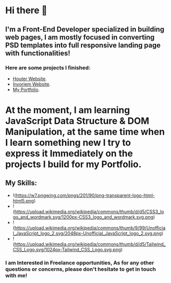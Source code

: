 # Hi there 👋


## I'm a Front-End Developer specialized in building web pages, I am mostly focused in converting PSD templates into full responsive landing page with functionalities!

### Here are some projects I finished:
- [Houter Website](https://github.com/ermalwebdev/houter).
- [Invoriem Website](https://github.com/ermalwebdev/invoriem).
- [My Portfolio](https://github.com/ermalwebdev/ermalshala).

# At the moment, I am learning JavaScript Data Structure & DOM Manipulation, at the same time when I learn something new I try to express it Immediately on the projects I build for my Portfolio.

## My Skills:

* !(https://w7.pngwing.com/pngs/201/90/png-transparent-logo-html-html5.png)
* !(https://upload.wikimedia.org/wikipedia/commons/thumb/d/d5/CSS3_logo_and_wordmark.svg/1200px-CSS3_logo_and_wordmark.svg.png)
* !(https://upload.wikimedia.org/wikipedia/commons/thumb/9/99/Unofficial_JavaScript_logo_2.svg/2048px-Unofficial_JavaScript_logo_2.svg.png)
* !(https://upload.wikimedia.org/wikipedia/commons/thumb/d/d5/Tailwind_CSS_Logo.svg/1024px-Tailwind_CSS_Logo.svg.png)

### I am Interested in Freelance opportunities, As for any other questions or concerns, please don't hesitate to get in touch with me!
